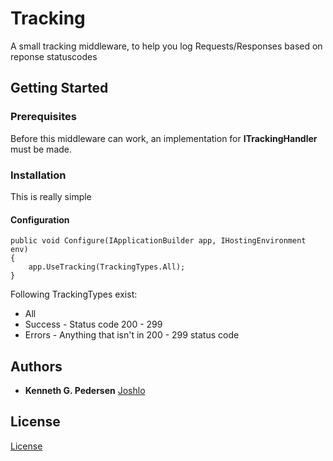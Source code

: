 ﻿# Tracking

A small tracking middleware, to help you log Requests/Responses based on reponse statuscodes

## Getting Started

### Prerequisites

Before this middleware can work, an implementation for **ITrackingHandler** must be made.

### Installation

This is really simple

#### Configuration

```
public void Configure(IApplicationBuilder app, IHostingEnvironment env)
{
    app.UseTracking(TrackingTypes.All);
}
```

Following TrackingTypes exist:
* All
* Success - Status code 200 - 299
* Errors - Anything that isn't in 200 - 299 status code


## Authors
* **Kenneth G. Pedersen** [Joshlo](https://github.com/joshlo)

## License

[License](https://github.com/joshlo/LazySetup/blob/master/license.md)
